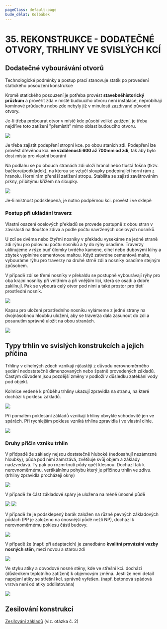 ```yaml
---
pageClass: default-page
bude_dělat: Kolbábek
---
```


# 35. REKONSTRUKCE - DODATEČNÉ OTVORY, TRHLINY VE SVISLÝCH KCÍ

## Dodatečné vybourávání otvorů

Technologické podmínky a postup prací stanovuje statik po provedení statického posouzení konstrukce

Kromě statického posouzení je potřeba provést **stavebněhistorický průzkum** a prověřit zda v místě budoucího otvoru není instalace, neprobíhají komínové průduchu nebo zde nebyly již v minulosti zazdívané původní otvory.

Je-li třeba probourat otvor v místě kde působí veliké zatížení, je třeba nejdříve toto zatížení "přemístit" mimo oblast budoucího otvoru.

<img class="centered_image" src="/images/pos/35/premisteni.jpg" />

Je třeba zajistit podepření stropní kce. po obou staních zdi. Podepření lze provést dřevěnou kcí. **ve vzdálenosti 600 až 700mm od zdi**, tak aby bylo dost místa pro vlastní bourání

Na podlahu se po obouch stranách zdi uloží hranol nebo tlustá fošna (tkzv. bačkora/podkladek), na kterou se vztyčí sloupky podepírající horní rám z hranolu. Horní rám přenáší zatížení stropu. Stabilita se zajistí zavětrováním prkny, přibitýmu křížem na sloupky.

<img class="centered_image" src="/images/pos/35/probourani.jpg" />

Je-li místnost podsklepená, je nutno podpěrnou kci. provést i ve sklepě

### Postup při ukládání traverz

Vlastní osazení ocelových překladů se provede postupně z obou stran v závislosti na tlouštce zdiva a podle počtu navržených ocelových nosníků.

U zdí se dvěma nebo čtyřmi nosníky v překladu vysekáme na jedné straně zdi rýhu pro polovinu počtu nosníků a ty do rýhy osadíme. Traverzy uklínujeme v rýze buď úlomky tvrdého kamene, cihel nebo dubovými klíny a zbytek vyplníme cementovou maltou. Když zatvrdne cementová malta, vybouráme rýhu pro traverzy na druhé strně zdi a nosníky osadíme stejným způsobem.

V případě zdí se třemi nosníky v překaldu se postupně vybourávají rýhy pro oba krajní nosníky při vnitřním a při vnějším líci, která se osadí a dobře zaklínují. Pak se vybourá celý otvor pod nimi a také prostor pro třetí prostřední nosník. 

<img class="centered_image" src="/images/pos/35/traverzi.jpg" />

Kapsu pro uložení prostředního nosníku vylámeme z jedné strany na dvojnásobnou hloubku uložení, aby se traverza dala zasunout do zdi a posunutím správně uložit na obou stranách.

<img class="centered_image" src="/images/pos/35/prostredni.jpg" />

## Typy trhlin ve svislých konstrukcích a jejich příčina

Trhliny v cihelných zdech vznikají njčastěji z důvodu nerovnoměrného sedání nedostatečně dimenzovaných nebo špatně provedených základů. Častým důvodem jsou pozdější změny v podloží v důsledku zatékání vody pod objekt.

Kolmice vedené k průběhu trhliny ukazují zpravidla na stranu, na které dochází k poklesu základů.

<img class="centered_image" src="/images/pos/35/trhlina.jpg" /> 

Při pomalém poklesání základů vznikají trhliny obvykle schodovitě jen ve spárách. Při rychlejším poklesu vzniká trhlina zpravidla i ve vlastní cihle.

<img class="centered_image" src="/images/pos/35/trhlina2.jpg" />

### Druhy příčin vzniku trhlin

V přídpadě že základy nejsou dostatečně hluboké (nedosahují nezámrzné hloubky), půda pod nimi zamrzává, zvětšuje svůj objem a základy nadzvedává. Ty pak po rozmrtnutí půdy opět klesnou. Dochází tak k nerovnoměrnému, vertikálnímu pohybu který je příčinou trhlin ve zdivu. (trhliny zpravidla procházejí okny)

<img class="centered_image" src="/images/pos/35/hloubka.jpg" />

V případě že část základové spáry je uložena na méně únosné půdě

<img class="centered_image" src="/images/pos/35/unosnost.jpg" />

<img class="centered_image" src="/images/pos/35/unosnost2.jpg" />

V případě že je podsklepený barák založen na různě pevných základových půdách (PP je založeno na únosnější půdě nežli NP), dochází k nerovnoměrnému poklesu částí budovy.

<img class="centered_image" src="/images/pos/35/unosnost3.jpg" />

V případě že (např. při adaptacích) je zanedbáno **kvalitní provázání vazby nosných stěn**, mezi novou a starou zdí

<img class="centered_image" src="/images/pos/35/provazani.jpg" />

Ve styku atiky a obvodové nosné stěny, kde ve střešní kci. dochází (důsledkem teplotního zatížení) k objemovým změná. Jestliže není detail napojení atiky se střešní kcí. správně vyřešen. (např. betonová spádová vrstva není od atiky oddilatována)

<img class="centered_image" src="/images/pos/35/atika.jpg" />

## Zesilování konstrukcí

[Zesilování základů](/pos/2/#opravy-zakladu) (viz. otázka č. 2)